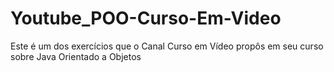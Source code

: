 # Youtube_POO-Curso-Em-Video
Este é um dos exercícios que o Canal Curso em Vídeo propôs em seu curso sobre Java Orientado a Objetos

